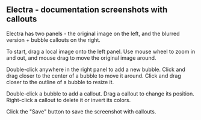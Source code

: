 ## Electra - documentation screenshots with callouts

Electra has two panels - the original image on the left, and the blurred version + bubble callouts on the right.

To start, drag a local image onto the left panel. Use mouse wheel to zoom in and out, and mouse drag to move the original image around.

Double-click anywhere in the right panel to add a new bubble. Click and drag closer to the center of a bubble to move it around. Click and drag closer to the outline of a bubble to resize it.

Double-click a bubble to add a callout. Drag a callout to change its position. Right-click a callout to delete it or invert its colors.

Click the "Save" button to save the screenshot with callouts.
